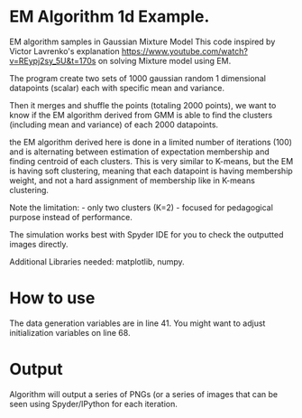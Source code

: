 # EM Algorithm 1d Example.
EM algorithm samples in Gaussian Mixture Model
This code inspired by Victor Lavrenko's explanation https://www.youtube.com/watch?v=REypj2sy_5U&t=170s
on solving Mixture model using EM.

The program create two sets of 1000 gaussian random 1 dimensional datapoints 
(scalar) each with specific mean and variance.

Then it merges and shuffle the points (totaling 2000 points), we want to know if
the EM algorithm derived from GMM is able to find the clusters (including mean and variance) 
of each 2000 datapoints.

the EM algorithm derived here is done in a limited number of iterations (100)
and is alternating between estimation of expectation membership and finding centroid
of each clusters. This is very similar to K-means, but the EM is having soft 
clustering, meaning that each datapoint is having membership weight, and not a hard
assignment of membership like in K-means clustering.

Note the limitation:
    - only two clusters (K=2)
    - focused for pedagogical purpose instead of performance.

The simulation works best with Spyder IDE for you to check the outputted images
directly.

Additional Libraries needed: matplotlib, numpy.

# How to use
The data generation variables are in line 41. You might want to adjust initialization variables on line 68. 

# Output
Algorithm will output a series of PNGs (or a series of images that can be seen using Spyder/IPython for each 
iteration.
